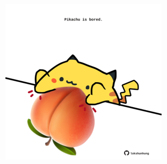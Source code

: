 <!-- built at 30/07/2021, 09:01:49 UTC -->
<p align="center">
  <img width="500" height="500" src="./ReadmeImage.svg">
</p>
